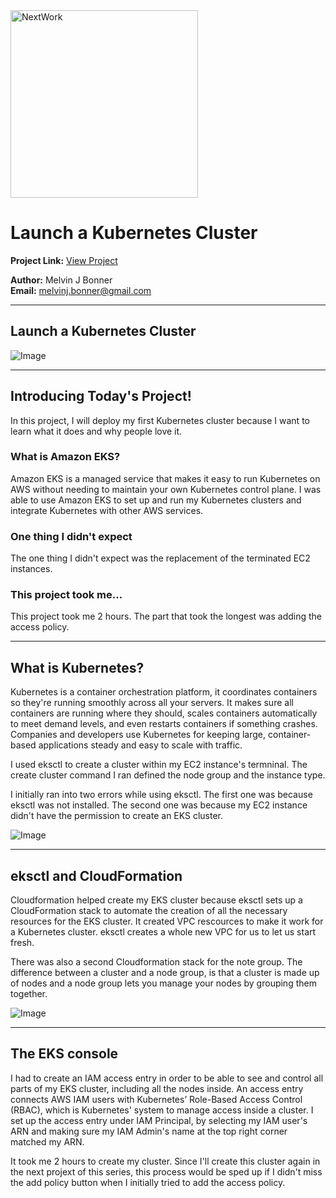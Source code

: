 <img src="https://cdn.prod.website-files.com/677c400686e724409a5a7409/6790ad949cf622dc8dcd9fe4_nextwork-logo-leather.svg" alt="NextWork" width="300" />

# Launch a Kubernetes Cluster

**Project Link:** [View Project](http://learn.nextwork.org/projects/aws-compute-eks1)

**Author:** Melvin J Bonner  
**Email:** melvinj.bonner@gmail.com

---

## Launch a Kubernetes Cluster

![Image](http://learn.nextwork.org/zealous_maroon_serene_raspberry/uploads/aws-compute-eks1_e5f6g7h8)

---

## Introducing Today's Project!

In this project, I will deploy my first Kubernetes cluster because I want to learn what it does and why people love it.



### What is Amazon EKS?

Amazon EKS is a managed service that makes it easy to run Kubernetes on AWS without needing to maintain your own Kubernetes control plane.  I was able to use Amazon EKS to set up and run my Kubernetes clusters and integrate Kubernetes with other AWS services.

### One thing I didn't expect

The one thing I didn't expect was the replacement of the terminated EC2 instances.

### This project took me...

This project took me 2 hours. The part that took the longest was adding the access policy. 

---

## What is Kubernetes?

Kubernetes is a container orchestration platform, it coordinates containers so they're running smoothly across all your servers. It makes sure all containers are running where they should, scales containers automatically to meet demand levels, and even restarts containers if something crashes.
Companies and developers use Kubernetes for keeping large, container-based applications steady and easy to scale with traffic.

I used eksctl to create a cluster within my EC2 instance's termninal. The create cluster command I ran defined the node group and the instance type.



I initially ran into two errors while using eksctl. The first one was because eksctl was not installed. The second one was because my EC2 instance didn't have the permission to create an EKS cluster.

![Image](http://learn.nextwork.org/zealous_maroon_serene_raspberry/uploads/aws-compute-eks1_ff9bfc221)

---

## eksctl and CloudFormation

Cloudformation helped create my EKS cluster because eksctl sets up a CloudFormation stack to automate the creation of all the necessary resources for the EKS cluster. It created VPC rescources to make it work for a Kubernetes cluster. eksctl creates a whole new VPC for us to let us start fresh.

There was also a second Cloudformation stack for the note group.  The difference between a cluster and a node group, is that a cluster is made up of nodes and a node group lets you manage your nodes by grouping them together.  

![Image](http://learn.nextwork.org/zealous_maroon_serene_raspberry/uploads/aws-compute-eks1_w3e4r5t6)

---

## The EKS console

I had to create an IAM access entry in order to be able to see and control all parts of my EKS cluster, including all the nodes inside. An access entry connects AWS IAM users with Kubernetes’ Role-Based Access Control (RBAC), which is Kubernetes' system to manage access inside a cluster. I set up the access entry under IAM Principal, by selecting my IAM user's ARN and making sure my IAM Admin's name at the top right corner matched my ARN.  

It took me 2 hours to create my cluster. Since I'll create this cluster again in the next projext of this series, this process would be sped up if I didn't miss the add policy button when I initially tried to add the access policy.

